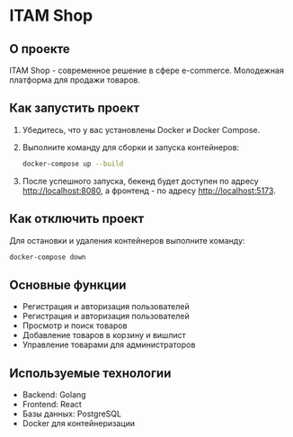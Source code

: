 # ITAM Shop

## О проекте
ITAM Shop - современное решение в сфере e-commerce. Молодежная платформа для продажи товаров.

## Как запустить проект

1. Убедитесь, что у вас установлены Docker и Docker Compose.
2. Выполните команду для сборки и запуска контейнеров:

    ```bash
    docker-compose up --build
    ```

3. После успешного запуска, бекенд будет доступен по адресу [http://localhost:8080](http://localhost:8080), а фронтенд - по адресу [http://localhost:5173](http://localhost:5173).

## Как отключить проект

Для остановки и удаления контейнеров выполните команду:

```bash
docker-compose down
```

## Основные функции
* Регистрация и авторизация пользователей
* Регистрация и авторизация пользователей
* Просмотр и поиск товаров
* Добавление товаров в корзину и вишлист
* Управление товарами для администраторов

## Используемые технологии
* Backend: Golang
* Frontend: React
* Базы данных: PostgreSQL
* Docker для контейнеризации
